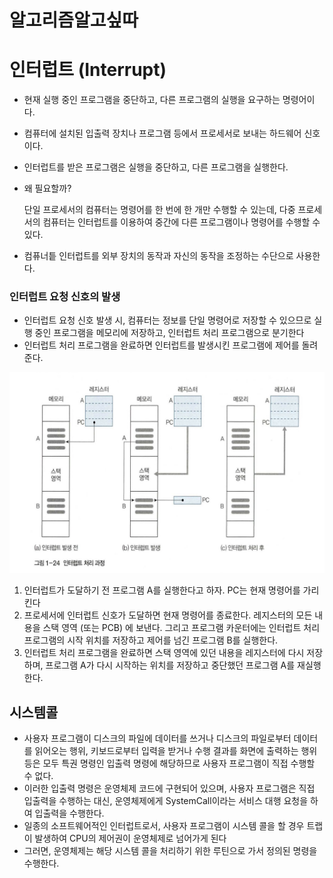 # 알고리즘알고싶따

# **인터럽트 (Interrupt)**

- 현재 실행 중인 프로그램을 중단하고, 다른 프로그램의 실행을 요구하는 명령어이다.
- 컴퓨터에 설치된 입출력 장치나 프로그램 등에서 프로세서로 보내는 하드웨어 신호이다.
- 인터럽트를 받은 프로그램은 실행을 중단하고, 다른 프로그램을 실행한다.
- 왜 필요할까?
    
    단일 프로세서의 컴퓨터는 명령어를 한 번에 한 개만 수행할 수 있는데, 다중 프로세서의 컴퓨터는 인터럽트를 이용하여 중간에 다른 프로그램이나 명령어를 수행할 수 있다.
    
- 컴퓨너틑 인터럽트를 외부 장치의 동작과 자신의 동작을 조정하는 수단으로 사용한다.

### **인터럽트 요청 신호의 발생**

- 인터럽트 요청 신호 발생 시, 컴퓨터는 정보를 단일 명령어로 저장할 수 있으므로 실행 중인 프로그램을 메모리에 저장하고, 인터럽트 처리 프로그램으로 분기한다
- 인터럽트 처리 프로그램을 완료하면 인터럽트를 발생시킨 프로그램에 제어를 돌려준다.

![Untitled](./images/interrupt-systemcall-a1.png)

1. 인터럽트가 도달하기 전 프로그램 A를 실행한다고 하자. PC는 현재 명령어를 가리킨다
2. 프로세서에 인터럽트 신호가 도달하면 현재 명령어를 종료한다. 레지스터의 모든 내용을 스택 영역 (또는 PCB) 에 보낸다. 그리고 프로그램 카운터에는 인터럽트 처리 프로그램의 시작 위치를 저장하고 제어를 넘긴 프로그램 B를 실행한다.
3. 인터럽트 처리 프로그램을 완료하면 스택 영역에 있던 내용을 레지스터에 다시 저장하며, 프로그램 A가 다시 시작하는 위치를 저장하고 중단했던 프로그램 A를 재실행한다.

## **시스템콜**

- 사용자 프로그램이 디스크의 파일에 데이터를 쓰거나 디스크의 파일로부터 데이터를 읽어오는 행위, 키보드로부터 입력을 받거나 수행 결과를 화면에 출력하는 행위 등은 모두 특권 명령인 입출력 명령에 해당하므로 사용자 프로그램이 직접 수행할 수 없다.
- 이러한 입출력 명령은 운영체제 코드에 구현되어 있으며, 사용자 프로그램은 직접 입출력을 수행하는 대신, 운영체제에게 SystemCall이라는 서비스 대행 요청을 하여 입출력을 수행한다.
- 일종의 소프트웨어적인 인터럽트로서, 사용자 프로그램이 시스템 콜을 할 경우 트랩이 발생하여 CPU의 제어권이 운영체제로 넘어가게 된다
- 그러면, 운영체제는 해당 시스템 콜을 처리하기 위한 루틴으로 가서 정의된 명령을 수행한다.